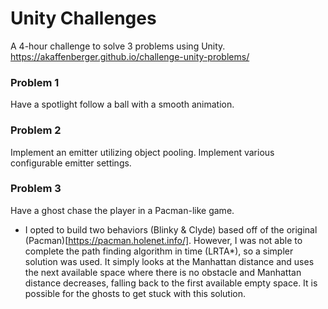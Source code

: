 # Unity Challenges
A 4-hour challenge to solve 3 problems using Unity.
https://akaffenberger.github.io/challenge-unity-problems/

### Problem 1

Have a spotlight follow a ball with a smooth animation.

### Problem 2

Implement an emitter utilizing object pooling. Implement various configurable emitter settings.

### Problem 3

Have a ghost chase the player in a Pacman-like game.
- I opted to build two behaviors (Blinky & Clyde) based off of the original (Pacman)[https://pacman.holenet.info/]. However, I was not able to complete the path finding algorithm in time (LRTA*), so a simpler solution was used. It simply looks at the Manhattan distance and uses the next available space where there is no obstacle and Manhattan distance decreases, falling back to the first available empty space. It is possible for the ghosts to get stuck with this solution.
